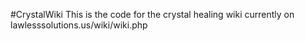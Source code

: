 #CrystalWiki
This is the code for the crystal healing wiki currently on lawlesssolutions.us/wiki/wiki.php
